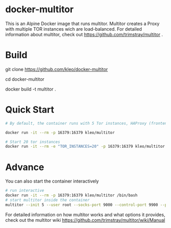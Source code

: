# docker-multitor

This is an Alpine Docker image that runs multitor. Multitor creates a Proxy with multiple TOR instances wich are load-balanced. For detailed information about multitor, check out https://github.com/trimstray/multitor .

# Build
git clone https://github.com/kleo/docker-multitor

cd docker-multitor

docker build -t multitor .

# Quick Start

```bash
# By default, the container runs with 5 Tor instances, HAProxy (frontend) and Privoxy (broker), which implicate the load balancer. The proxy is set up with port 16379 and the container will be removed after use.

docker run -it --rm -p 16379:16379 kleo/multitor

# Start 20 tor instances
docker run -it --rm -e "TOR_INSTANCES=20" -p 16379:16379 kleo/multitor 
```

# Advance

You can also start the container interactively

```bash
# run interactive
docker run -it --rm -p 16379:16379 kleo/multitor /bin/bash
# start multitor inside the container
multitor --init 5 --user root --socks-port 9000 --control-port 9900 --proxy privoxy --haproxy
```

For detailed information on how multitor works and what options it provides, check out the multitor wiki https://github.com/trimstray/multitor/wiki/Manual
